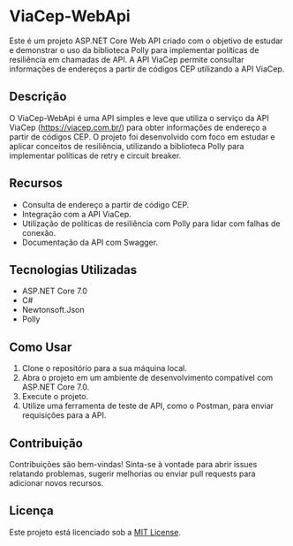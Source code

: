 # ViaCep-WebApi

Este é um projeto ASP.NET Core Web API criado com o objetivo de estudar e demonstrar o uso da biblioteca Polly para implementar políticas de resiliência em chamadas de API. A API ViaCep permite consultar informações de endereços a partir de códigos CEP utilizando a API ViaCep.

## Descrição

O ViaCep-WebApi é uma API simples e leve que utiliza o serviço da API ViaCep (https://viacep.com.br/) para obter informações de endereço a partir de códigos CEP. O projeto foi desenvolvido com foco em estudar e aplicar conceitos de resiliência, utilizando a biblioteca Polly para implementar políticas de retry e circuit breaker.

## Recursos

- Consulta de endereço a partir de código CEP.
- Integração com a API ViaCep.
- Utilização de políticas de resiliência com Polly para lidar com falhas de conexão.
- Documentação da API com Swagger.

## Tecnologias Utilizadas

- ASP.NET Core 7.0
- C#
- Newtonsoft.Json
- Polly

## Como Usar

1. Clone o repositório para a sua máquina local.
2. Abra o projeto em um ambiente de desenvolvimento compatível com ASP.NET Core 7.0.
3. Execute o projeto.
4. Utilize uma ferramenta de teste de API, como o Postman, para enviar requisições para a API.

## Contribuição

Contribuições são bem-vindas! Sinta-se à vontade para abrir issues relatando problemas, sugerir melhorias ou enviar pull requests para adicionar novos recursos.

## Licença

Este projeto está licenciado sob a [MIT License](LICENSE).
